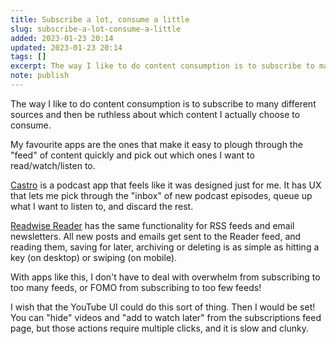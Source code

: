 ```yaml
---
title: Subscribe a lot, consume a little
slug: subscribe-a-lot-consume-a-little
added: 2023-01-23 20:14
updated: 2023-01-23 20:14
tags: []
excerpt: The way I like to do content consumption is to subscribe to many different sources and then be ruthless about which content I actually choose to consume. 
note: publish
---
```


The way I like to do content consumption is to subscribe to many different sources and then be ruthless about which content I actually choose to consume. 

My favourite apps are the ones that make it easy to plough through the "feed" of content quickly and pick out which ones I want to read/watch/listen to.

[Castro](https://castro.fm/) is a podcast app that feels like it was designed just for me. It has UX that lets me pick through the "inbox" of new podcast episodes, queue up what I want to listen to, and discard the rest. 

[Readwise Reader](https://readwise.io/read) has the same functionality for RSS feeds and email newsletters. All new posts and emails get sent to the Reader feed, and reading them, saving for later, archiving or deleting is as simple as hitting a key (on desktop) or swiping (on mobile).

With apps like this, I don't have to deal with overwhelm from subscribing to too many feeds, or FOMO from subscribing to too few feeds!

I wish that the YouTube UI could do this sort of thing. Then I would be set! You can "hide" videos and "add to watch later" from the subscriptions feed page, but those actions require multiple clicks, and it is slow and clunky.